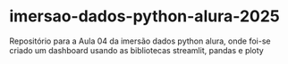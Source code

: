# imersao-dados-python-alura-2025
Repositório para a Aula 04 da imersão dados python alura, onde foi-se criado um dashboard usando as bibliotecas streamlit, pandas e ploty
